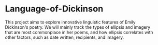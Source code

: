 # Language-of-Dickinson
This project aims to explore innovative linguistic features of Emily Dickinson's poetry. We will mainly track the types of ellipsis and imagery that are most commonplace in her poems, and how ellipsis correlates with other factors, such as date written, recipients, and imagery.
